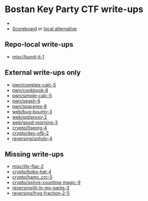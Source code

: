 # Bostan Key Party CTF write-ups

* <TODO>
* [Scoreboard](TODO) or [local alternative](score.txt)

## Repo-local write-ups

* [misc/found-it-1](misc/found-it-1)

## External write-ups only

* [pwn/complex-calc-5](pwn/complex-calc-5)
* [pwn/cookbook-6](pwn/cookbook-6)
* [pwn/simple-calc-5](pwn/simple-calc-5)
* [pwn/segsh-6](pwn/segsh-6)
* [pwn/spacerex-8](pwn/spacerex-8)
* [web/bug-bounty-3](web/bug-bounty-3)
* [web/optiproxy-2](web/optiproxy-2)
* [web/good-morning-3](web/good-morning-3)
* [crypto/ltseorg-4](crypto/ltseorg-4)
* [crypto/des-ofb-2](crypto/des-ofb-2)
* [reversing/unholy-4](reversing/unholy-4)

## Missing write-ups

* [misc/lily-flac-2](misc/lily-flac-2)
* [crypto/bobs-hat-4](crypto/bobs-hat-4)
* [crypto/hamc_crc-5](crypto/hamc_crc-5)
* [crypto/gsilvis-counting-magic-9](crypto/gsilvis-counting-magic-9)
* [reversing/jit-in-my-pants-3](reversing/jit-in-my-pants-3)
* [reversing/frog-fraction-2-5](reversing/frog-fraction-2-5)
